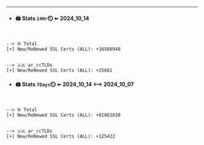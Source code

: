 

---
- #### 🖨️ **Stats** `24Hr`⏲️ ➼ 2024_10_14
```console


--> 🌐 Total
[+] New/ReNewed SSL Certs (ALL): +16580940


--> 🇦🇷 ar_ccTLDs
[+] New/ReNewed SSL Certs (ALL): +25681

```

- #### 🖨️ **Stats** `7Days`⏲️ ➼ 2024_10_14 <--> 2024_10_07
```console


--> 🌐 Total
[+] New/ReNewed SSL Certs (ALL): +81862830


--> 🇦🇷 ar_ccTLDs
[+] New/ReNewed SSL Certs (ALL): +125422

```

